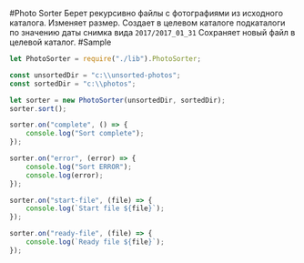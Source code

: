 #Photo Sorter
Берет рекурсивно файлы с фотографиями из исходного каталога.
Изменяет размер. Создает в целевом каталоге подкаталоги по значению даты снимка вида
`2017/2017_01_31`
Сохраняет новый файл в целевой каталог.
#Sample
```js
let PhotoSorter = require("./lib").PhotoSorter;

const unsortedDir = "c:\\unsorted-photos";
const sortedDir = "c:\\photos";

let sorter = new PhotoSorter(unsortedDir, sortedDir);
sorter.sort();

sorter.on("complete", () => {
    console.log("Sort complete");
});

sorter.on("error", (error) => {
    console.log("Sort ERROR");
    console.log(error);
});

sorter.on("start-file", (file) => {
    console.log(`Start file ${file}`);
});

sorter.on("ready-file", (file) => {
    console.log(`Ready file ${file}`);
});

```